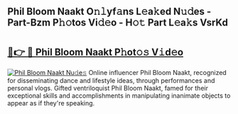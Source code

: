 ## Phil Bloom Naakt O𝚗𝚕yf𝚊ns L𝚎a𝚔ed N𝚞𝚍es - Part-Bzm P𝚑𝚘tos Vi𝚍𝚎o - H𝚘𝚝 Part L𝚎a𝚔s VsrKd

# <h2><a href="http://kf27b2f.oniu.top/?m=Phil+Bloom+Naakt">🔗👉 🔴 Phil Bloom Naakt P𝚑ot𝚘𝚜 V𝚒d𝚎o</a></h2>

[![Phil Bloom Naakt Nu𝚍e𝚜](https://i.imgur.com/0qMVB7G.gif)](http://kf27b2f.oniu.top/?m=Phil+Bloom+Naakt)
Online influencer Phil Bloom Naakt, recognized for disseminating dance and lifestyle ideas, through performances and personal vlogs. Gifted ventriloquist Phil Bloom Naakt, famed for their exceptional skills and accomplishments in manipulating inanimate objects to appear as if they're speaking.  
